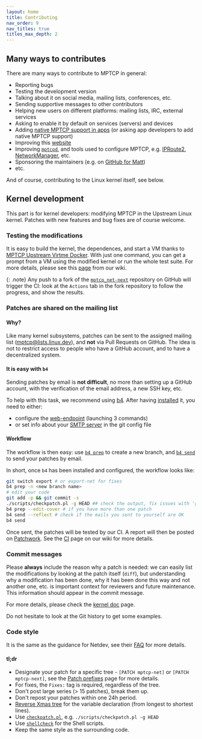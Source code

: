 ```yaml
---
layout: home
title: Contributing
nav_order: 9
nav_titles: true
titles_max_depth: 2
---
```


## Many ways to contributes

There are many ways to contribute to MPTCP in general:
- Reporting bugs
- Testing the development version
- Talking about it on social media, mailing lists, conferences, etc.
- Sending supportive messages to other contributors
- Helping new users on different platforms: mailing lists, IRC, external
  services
- Asking to enable it by default on services (servers) and devices
- Adding [native MPTCP support in apps](/apps.html) (or asking app developers to
  add native MPTCP support)
- Improving this [website](https://github.com/multipath-tcp/mptcp.dev)
- Improving [`mptcpd`](https://github.com/multipath-tcp/mptcpd), and tools used
  to configure MPTCP, e.g.
  [IPRoute2](https://wiki.linuxfoundation.org/networking/iproute2),
  [NetworkManager](https://networkmanager.dev/), etc.
- Sponsoring the maintainers (e.g. on [GitHub for Matt](https://github.com/sponsors/matttbe))
- etc.

And of course, contributing to the Linux kernel itself, see below.

## Kernel development

This part is for kernel developers: modifying MPTCP in the Upstream Linux
kernel. Patches with new features and bug fixes are of course welcome.

### Testing the modifications

It is easy to build the kernel, the dependences, and start a VM thanks to
[MPTCP Upstream Virtme Docker](https://github.com/multipath-tcp/mptcp-upstream-virtme-docker).
With just one command, you can get a prompt from a VM using the modified kernel
or run the whole test suite. For more details, please see this
[page](https://github.com/multipath-tcp/mptcp_net-next/wiki/CI) from our wiki.


{: .note}
Any push to a fork of the [`mptcp_net-next`](https://github.com/multipath-tcp/mptcp_net-next)
repository on GitHub will trigger the CI: look at the `Actions` tab in the fork
repository to follow the progress, and show the results.

### Patches are shared on the mailing list

#### Why?

Like many kernel subsystems, patches can be sent to the assigned mailing list
([mptcp@lists.linux.dev](mailto:mptcp@lists.linux.dev)), and **not** via Pull
Requests on GitHub. The idea is not to restrict access to people who have a
GitHub account, and to have a decentralized system.

#### It is easy with `b4`

Sending patches by email is **not difficult**, no more than setting up a
GitHub account, with the verification of the email address, a new SSH key, etc.

To help with this task, we recommend using
[b4](https://b4.docs.kernel.org/en/latest/contributor/overview.html). After
having [installed](https://b4.docs.kernel.org/en/latest/installing.html) it, you
need to either:
- configure the
[web-endpoint](https://b4.docs.kernel.org/en/latest/contributor/send.html)
(launching 3 commands)
- or set info about your [SMTP server](https://git-send-email.io/#step-2) in the
  git config file

#### Workflow

The workflow is then easy: use
[`b4 prep`](https://b4.docs.kernel.org/en/latest/contributor/prep.html) to
create a new branch, and
[`b4 send`](https://b4.docs.kernel.org/en/latest/contributor/send.html) to send
your patches by email.

In short, once `b4` has been installed and configured, the workflow looks like:

```bash
git switch export # or export-net for fixes
b4 prep -n <new branch name>
# edit your code
git add -p && git commit -s
./scripts/checkpatch.pl -g HEAD ## check the output, fix issues with 'git commit --amend'
b4 prep --edit-cover # if you have more than one patch
b4 send --reflect # check if the mails you sent to yourself are OK
b4 send
```

Once sent, the patches will be tested by our CI. A report will then be posted on
[Patchwork](https://patchwork.kernel.org/project/mptcp/list/?state=*). See the
[CI](https://github.com/multipath-tcp/mptcp_net-next/wiki/CI) page on our wiki
for more details.

### Commit messages

Please **always** include the reason why a patch is needed: we can easily list
the modifications by looking at the patch itself (`diff`), but understanding why
a modification has been done, why it has been done this way and not another one,
etc. is important context for reviewers and future maintenance. This information
should appear in the commit message.

For more details, please check the [kernel
doc](https://www.kernel.org/doc/html/latest/process/submitting-patches.html)
page.

Do not hesitate to look at the Git history to get some examples.

### Code style

It is the same as the guidance for Netdev, see their
[FAQ](https://www.kernel.org/doc/html/latest/process/maintainer-netdev.html) for
more details.

#### tl;dr

* Designate your patch for a specific tree - `[PATCH mptcp-net]` or `[PATCH mptcp-next]`,
  see the [Patch prefixes](https://github.com/multipath-tcp/mptcp_net-next/wiki/Patch-prefixes)
  page for more details.
* For fixes, the `Fixes:` tag is required, regardless of the tree.
* Don't post large series (> 15 patches), break them up.
* Don't repost your patches within one 24h period.
* [Reverse Xmas tree](https://www.kernel.org/doc/html/latest/process/maintainer-netdev.html#local-variable-ordering-reverse-xmas-tree-rcs)
  for the variable declaration (from longest to shortest lines).
* Use [`checkpatch.pl`](https://www.kernel.org/doc/html/latest/dev-tools/checkpatch.html),
  e.g. `./scripts/checkpatch.pl -g HEAD`
* Use [`shellcheck`](https://www.shellcheck.net) for the Shell scripts.
* Keep the same style as the surrounding code.
